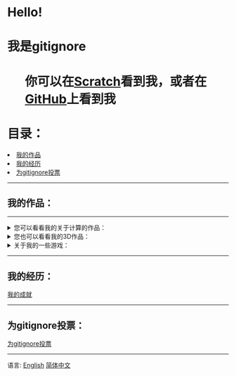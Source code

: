 <!DOCTYPE html>
<html>
  <head>
    <title>gitignore的个人介绍</title>
  </head>
  <body>
    <h1 class="cs">Hello!</h1>
    <h1 class="ct">我是gitignore</h2>
    <h1 class="ct"><dd>你可以在<a href="http://scratch.mit.edu/users/gitignore/" target="_blank">Scratch</a>看到我，或者在<a href="https://github.com/ljy-002" target="_blank">GitHub</a>上看到我</dd></h2>
    <h1>目录：</h1>
    <li><a href="https://ljy-002.github.io/Web-gitignore.github.io/#%E6%88%91%E7%9A%84%E4%BD%9C%E5%93%81%EF%BC%9A" target="_blank">我的作品</a></li>
    <li><a href="https://ljy-002.github.io/Web-gitignore.github.io/#%E6%88%91%E7%9A%84%E7%BB%8F%E5%8E%86%EF%BC%9A" target="_blank">我的经历</a></li>
    <li><a href="https://ljy-002.github.io/Web-gitignore.github.io/#%E4%B8%BAgitignore%E6%8A%95%E7%A5%A8%EF%BC%9A" target="_blank">为gitignore投票</a></li>
    <hr/>
    <h2>我的作品：</h2>
    <hr/>
    <details>
        <summary>您可以看看我的关于计算的作品：</summary>
        <ol>
          <li><a href="https://scratch.mit.edu/projects/390106595/" target="_blank">运算神器V1.8.5</a></li>
          <li><a href="https://scratch.mit.edu/projects/401852935/" target="_blank">二/十进制转换</a></li>
          <li><a href="https://scratch.mit.edu/projects/401858817/" target="_blank">算“A”</a></li>
          <li><a href="https://scratch.mit.edu/projects/386873251/" target="_blank">Prime Numbers</a></li>
          <li><a href="https://scratch.mit.edu/projects/399763948/" target="_blank">计算"!"</a></li>
          <li><a href="https://scratch.mit.edu/projects/408831482" target="_blank">3DScratch场地</a></li>
        </ol>
    </details>
    <details>
        <summary>您也可以看看我的3D作品：</summary>
        <ol>
          <li><a href="https://scratch.mit.edu/projects/400069880/" target="_blank">梯体点矩阵3D</a></li>
          <li><a href="https://scratch.mit.edu/projects/400072481" target="_blank">三角体点矩阵3D</a></li>
          <li><a href="https://scratch.mit.edu/projects/400072481" target="_blank">方形点矩阵3D</a></li>
        </ol>
    </details>
    <details>
      <summary>关于我的一些游戏：</summary>
      <ol>
          <li><a href="https://scratch.mit.edu/projects/411453458" target="_blank">Hamiltonian Way-汉密尔顿路</a></li>
          <li><a href="https://scratch.mit.edu/projects/411246064" target="_blank">Farmers Life-农民生活</a></li>
          <li><a href="https://scratch.mit.edu/projects/411242677" target="_blank">@@特朗普够了！！！</a></li>
          <li><a href="https://scratch.mit.edu/projects/400837419" target="_blank">Parkour that can't jump-不能跳跃的跑酷</a></li>
          <li><a href="https://scratch.mit.edu/projects/400871131" target="_blank">别出白线</a></li>
          <li><a href="https://scratch.mit.edu/projects/408831482" target="_blank">3DScratch场地</a></li>
          <li><a href="https://scratch.mit.edu/projects/400848174" target="_blank">跳伞模拟器V2.0</a></li>
          <li><a href="https://scratch.mit.edu/projects/401532493" target="_blank">角色跑酷</a></li>
      </ol>
    </details>
    <hr/>
    <h2>我的经历：</h2>
    <a href="https://ljy-002.github.io/giti.github.io/gitignore%20achievement" target="_blank">我的成就</a>
    <hr/>
    <h2>为gitignore投票：</h2>
    <a href="https://ljy-002.github.io/Web-gitignore.github.io/%E4%B8%BAgitignore%E6%8A%95%E7%A5%A8" target="_blank">为gitignore投票</a>
    <hr/>
    <p>语言: <a href="https://ljy-002.github.io/Web-gitignore.github.io/En" target="_blank">English</a> <a href="https://ljy-002.github.io/Web-gitignore.github.io/" target="_blank">简体中文</a></p>
  </body>
</html>
